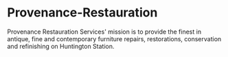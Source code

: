 # Provenance-Restauration
Provenance Restauration Services' mission is to provide the finest in antique, fine and contemporary furniture repairs, restorations, conservation and refinishing on Huntington Station.
